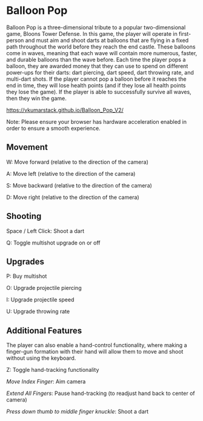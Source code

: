 # Balloon Pop
Balloon Pop is a three-dimensional tribute to a popular two-dimensional game, Bloons Tower Defense. In this game, the player will operate in first-person and must aim and shoot darts at balloons that are flying in a fixed path throughout the world before they reach the end castle. These balloons come in waves, meaning that each wave will contain more numerous, faster, and durable balloons than the wave before. Each time the player pops a balloon, they are awarded money that they can use to spend on different power-ups for their darts: dart piercing, dart speed, dart throwing rate, and multi-dart shots. If the player cannot pop a balloon before it reaches the end in time, they will lose health points (and if they lose all health points they lose the game). If the player is able to successfully survive all waves, then they win the game.

https://vkumarstack.github.io/Balloon_Pop_V2/ 

Note: Please ensure your browser has hardware acceleration enabled in order to ensure a smooth experience. 

## Movement
W: Move forward (relative to the direction of the camera)

A: Move left (relative to the direction of the camera)

S: Move backward (relative to the direction of the camera)

D: Move right (relative to the direction of the camera)
## Shooting
Space / Left Click: Shoot a dart

Q: Toggle multishot upgrade on or off
## Upgrades
P: Buy multishot

O: Upgrade projectile piercing 

I: Upgrade projectile speed

U: Upgrade throwing rate	

## Additional Features
The player can also enable a hand-control functionality, where making a finger-gun formation with their hand will allow them to move and shoot without using the keyboard.

Z: Toggle hand-tracking functionality	

*Move Index Finger*: Aim camera

*Extend All Fingers*: Pause hand-tracking (to readjust hand back to center of camera)

*Press down thumb to middle finger knuckle*: Shoot a dart
